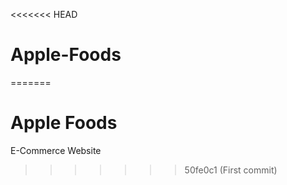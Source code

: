 <<<<<<< HEAD
# Apple-Foods
=======
# Apple Foods
 E-Commerce Website
>>>>>>> 50fe0c1 (First commit)
